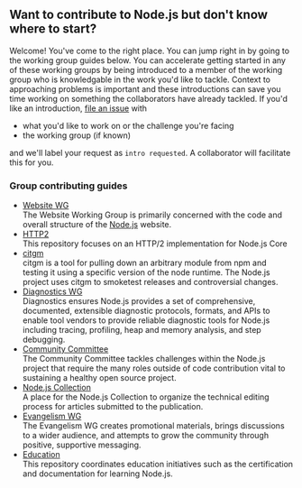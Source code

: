 ## Want to contribute to Node.js but don't know where to start?

Welcome! You've come to the right place. You can jump right in by going to the working group guides below. You can accelerate getting started in any of these working groups by being introduced to a member of the working group who is knowledgable in the work you'd like to tackle. Context to approaching problems is important and these introductions can save you time working on something the collaborators have already tackled. If you'd like an introduction, [file an issue](https://github.com/nodejs/getting-started/issues) with
- what you'd like to work on or the challenge you're facing
- the working group (if known)

and we'll label your request as `intro requested`. A collaborator will facilitate this for you.

### Group contributing guides
- [Website WG](https://github.com/nodejs/nodejs.org/blob/master/CONTRIBUTING.md#nodejs-community-contributing-guide-10)<br>
  The Website Working Group is primarily concerned with the code and overall structure of the [Node.js](https://nodejs.org) website.
- [HTTP2](https://github.com/nodejs/http2/blob/master/CONTRIBUTING.md#contributing-to-nodejs)<br>
  This repository focuses on an HTTP/2 implementation for Node.js Core
- [citgm](https://github.com/nodejs/citgm/blob/master/CONTRIBUTING.md#making-changes-to-citgm)<br>
  citgm is a tool for pulling down an arbitrary module from npm and testing it using a specific version of the node runtime. The Node.js project uses citgm to smoketest releases and controversial changes.
- [Diagnostics WG](https://github.com/nodejs/diagnostics#diagnostics-working-group)<br>
  Diagnostics ensures Node.js provides a set of comprehensive, documented, extensible diagnostic protocols, formats, and APIs to enable tool vendors to provide reliable diagnostic tools for Node.js including tracing, profiling, heap and memory analysis, and step debugging.
- [Community Committee](https://github.com/nodejs/community-committee/blob/master/CONTRIBUTING.md#nodejs-community-contributing-guide-10)<br>
  The Community Committee tackles challenges within the Node.js project that require the many roles outside of code contribution vital to sustaining a healthy open source project.
- [Node.js Collection](https://github.com/nodejs/nodejs-collection#the-nodejs-collection-team)<br>
  A place for the Node.js Collection to organize the technical editing process for articles submitted to the publication.
- [Evangelism WG](https://github.com/nodejs/evangelism#evangelism)<br>
  The Evangelism WG creates promotional materials, brings discussions to a wider audience, and attempts to grow the community through positive, supportive messaging.
- [Education](https://github.com/nodejs/education#education-in-nodejs)<br>
  This repository coordinates education initiatives such as the certification and documentation for learning Node.js.
